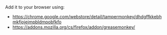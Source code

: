 Add it to your browser using:

* https://chrome.google.com/webstore/detail/tampermonkey/dhdgffkkebhmkfjojejmpbldmpobfkfo
* https://addons.mozilla.org/cs/firefox/addon/greasemonkey/